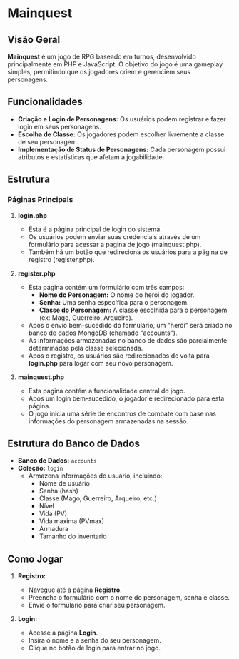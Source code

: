 # Mainquest

## Visão Geral

**Mainquest** é um jogo de RPG baseado em turnos, desenvolvido principalmente em PHP e JavaScript. O objetivo do jogo é uma gameplay simples, permitindo que os jogadores criem e gerenciem seus personagens.

## Funcionalidades

- **Criação e Login de Personagens:** Os usuários podem registrar e fazer login em seus personagens.
- **Escolha de Classe:** Os jogadores podem escolher livremente a classe de seu personagem.
- **Implementação de Status de Personagens:** Cada personagem possui atributos e estatísticas que afetam a jogabilidade.

## Estrutura

### Páginas Principais

1. **login.php**
   - Esta é a página principal de login do sistema.
   - Os usuários podem enviar suas credenciais através de um formulário para acessar a pagina de jogo (mainquest.php).
   - Também há um botão que redireciona os usuários para a página de registro (register.php).

2. **register.php**
   - Esta página contém um formulário com três campos:
     - **Nome do Personagem:** O nome do heroi do jogador.
     - **Senha:** Uma senha específica para o personagem.
     - **Classe do Personagem:** A classe escolhida para o personagem (ex: Mago, Guerreiro, Arqueiro).
   - Após o envio bem-sucedido do formulário, um "herói" será criado no banco de dados MongoDB (chamado "accounts").
   - As informações armazenadas no banco de dados são parcialmente determinadas pela classe selecionada.
   - Após o registro, os usuários são redirecionados de volta para **login.php** para logar com seu novo personagem.

3. **mainquest.php**
   - Esta página contém a funcionalidade central do jogo.
   - Após um login bem-sucedido, o jogador é redirecionado para esta página.
   - O jogo inicia uma série de encontros de combate com base nas informações do personagem armazenadas na sessão.

## Estrutura do Banco de Dados

- **Banco de Dados:** `accounts`
- **Coleção:** `login`
  - Armazena informações do usuário, incluindo:
    - Nome de usuário
    - Senha (hash)
    - Classe (Mago, Guerreiro, Arqueiro, etc.)
    - Nível
    - Vida (PV)
    - Vida maxima (PVmax)
    - Armadura
    - Tamanho do inventario

## Como Jogar

1. **Registro:**
   - Navegue até a página **Registro**.
   - Preencha o formulário com o nome do personagem, senha e classe.
   - Envie o formulário para criar seu personagem.

2. **Login:**
   - Acesse a página **Login**.
   - Insira o nome e a senha do seu personagem.
   - Clique no botão de login para entrar no jogo.
